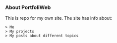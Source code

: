 ### About PortfoliWeb

This is repo for my own site. The site has info about:

```
> Me
> My projects
> My posts about different topics
